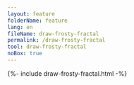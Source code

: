 ```yaml
---
layout: feature
folderName: feature
lang: en
fileName: draw-frosty-fractal
permalink: /draw-frosty-fractal
tool: draw-frosty-fractal
noBox: true
---
```


{%- include draw-frosty-fractal.html -%}
